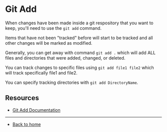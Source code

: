 # Git Add

When changes have been made inside a git respository that you want to keep, you'll need to use the `git add` command.

Items that have not been "tracked" before will start to be tracked and all other changes will be marked as modified.

Generally, you can get away with command `git add .` which will add ALL files and directories that were added, changed, or deleted.

You can track changes to specific files using `git add file1 file2` which will track specifically file1 and file2.

You can specify tracking directories with `git add DirectoryName`.

## Resources
- [Git Add Documentation](https://git-scm.com/docs/git-add)

---
- [Back to home](../README.md)

